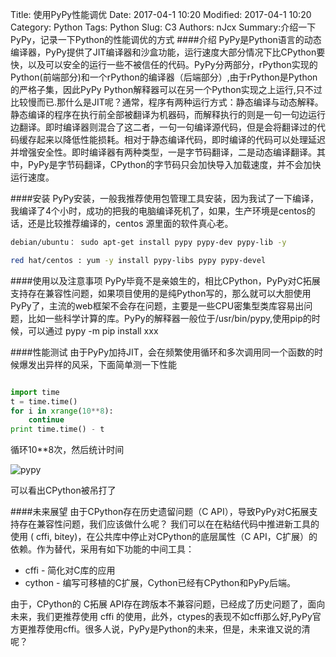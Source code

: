 Title: 使用PyPy性能调优
Date: 2017-04-1 10:20
Modified: 2017-04-1 10:20
Category: Python
Tags: Python
Slug: C3
Authors: nJcx
Summary:介绍一下PyPy，记录一下Python的性能调优的方式
####介绍
PyPy是Python语言的动态编译器，PyPy提供了JIT编译器和沙盒功能，运行速度大部分情况下比CPython要快，以及可以安全的运行一些不被信任的代码。PyPy分两部分，rPython实现的Python(前端部分)和一个rPython的编译器（后端部分）,由于rPython是Python的严格子集，因此PyPy Python解释器可以在另一个Python实现之上运行,只不过比较慢而已.那什么是JIT呢？通常，程序有两种运行方式：静态编译与动态解释。静态编译的程序在执行前全部被翻译为机器码，而解释执行的则是一句一句边运行边翻译。即时编译器则混合了这二者，一句一句编译源代码，但是会将翻译过的代码缓存起来以降低性能损耗。相对于静态编译代码，即时编译的代码可以处理延迟并增强安全性。即时编译器有两种类型，一是字节码翻译，二是动态编译翻译。其中，PyPy是字节码翻译，CPython的字节码只会加快导入加载速度，并不会加快运行速度。

####安装
PyPy安装，一般我推荐使用包管理工具安装，因为我试了一下编译，我编译了4个小时，成功的把我的电脑编译死机了，如果，生产环境是centos的话，还是比较推荐编译的，centos 源里面的软件真心老。
```bash
debian/ubuntu： sudo apt-get install pypy pypy-dev pypy-lib -y
```
```bash
red hat/centos : yum -y install pypy-libs pypy pypy-devel

```
####使用以及注意事项
PyPy毕竟不是亲娘生的，相比CPython，PyPy对C拓展支持存在兼容性问题，如果项目使用的是纯Python写的，那么就可以大胆使用PyPy了，主流的web框架不会存在问题，主要是一些CPU密集型类库容易出问题，比如一些科学计算的库。PyPy的解释器一般位于/usr/bin/pypy,使用pip的时候，可以通过 pypy -m pip install xxx

####性能测试
由于PyPy加持JIT，会在频繁使用循环和多次调用同一个函数的时候爆发出异样的风采，下面简单测一下性能
```python

import time
t = time.time()
for i in xrange(10**8):
    continue
print time.time() - t

```
循环10**8次，然后统计时间

![pypy](../images/pypy.png)

可以看出CPython被吊打了

####未来展望
由于CPython存在历史遗留问题（C API），导致PyPy对C拓展支持存在兼容性问题，我们应该做什么呢？
我们可以在在粘结代码中推进新工具的使用 ( cffi, bitey)，在公共库中停止对CPython的底层属性（C API，C扩展）的依赖。作为替代，采用有如下功能的中间工具：

- cffi - 简化对C库的应用
- cython - 编写可移植的C扩展，Cython已经有CPython和PyPy后端。

由于，CPython的 C拓展 API存在跨版本不兼容问题，已经成了历史问题了，面向未来，我们更推荐使用 cffi 的使用，此外，ctypes的表现不如cffi那么好,PyPy官方更推荐使用cffi。很多人说，PyPy是Python的未来，但是，未来谁又说的清呢？




